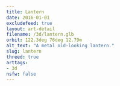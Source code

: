 ```yaml
---
title: Lantern
date: 2016-01-01
excludefeed: true
layout: art-detail
filename: /3d/lantern.glb
orbit: 122.3deg 76deg 12.79m
alt_text: "A metal old-looking lantern."
slug: lantern
threed: true
arttags:
- 3d
nsfw: false
---
```

